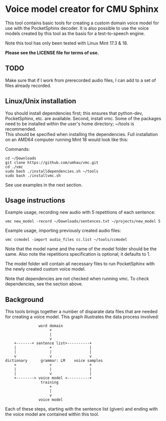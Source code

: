 
Voice model creator for CMU Sphinx
===============================================================================

This tool contains basic tools for creating a custom domain voice model for use
with the PocketSphinx decoder.  It is also possible to use the voice models 
created by this tool as the basis for a test-to-speech engine.  

Note this tool has only been tested with Linux Mint 17.3 & 18.

**Please see the LICENSE file for terms of use.**

TODO
----

Make sure that if I work from prerecorded audio files, I can add to a set of 
files already recorded.  

Linux/Unix installation
-------------------------------------------------------------------------------

You should install dependencies first; this ensures that python-dev, 
PocketSphinx, etc. are available.  Second, install vmc.  Some of the packages 
need to be installed within the user's home directory; ~/tools is recommended.  
This should be specified when installing the dependencies. Full installation on 
an AMD64 computer running Mint 18 would look like this:

Commands:

    cd ~/Downloads
    git clone https://github.com/umhau/vmc.git
    cd ./vmc
    sudo bash ./installdependencies.sh ~/tools
    sudo bash ./installvmc.sh

See use examples in the next section.

Usage instructions
-------------------------------------------------------------------------------

Example usage, recording new audio with 5 repetitions of each sentence:

    vmc new_model -record ~/Downloads/sentences.txt ~/projects/new_model 5

Example usage, importing previously created audio files:

    vmc ccmodel -import audio_files cc.list ~/tools/ccmodel

Note that the model name and the name of the model folder should be the same. 
Also note the repetitions specification is optional; it defaults to 1.

The model folder will contain all necessary files to run PocketSphinx with the 
newly created custom voice model.

Note that dependencies are not checked when running vmc.  To check 
dependencies, see the section above. 

Background
-------------------------------------------------------------------------------

This tools brings together a number of disparate data files that are needed for 
creating a voice model.  This graph illustrates the data process involved:

                   word domain
                        +
                        |
                        v
        +-------+ sentence list+----------+
        |               +                 |
        |               |                 |
        v               v                 v
    dictionary      grammar: LM    voice samples
        +               +                 +
        |               |                 |
        |               v                 |
        +--------> voice model <----------+
                    training
                        +
                        |
                        v
                   voice model

Each of these steps, starting with the sentence list (given) and ending with 
the voice model are contained within this tool.

